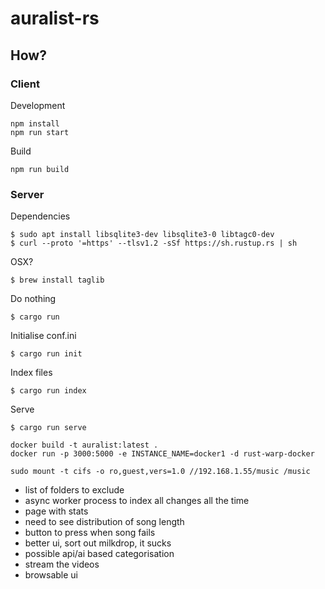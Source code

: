 # auralist-rs

## How?

### Client

Development
```
npm install
npm run start
```

Build
```
npm run build
```

### Server

Dependencies
```
$ sudo apt install libsqlite3-dev libsqlite3-0 libtagc0-dev
$ curl --proto '=https' --tlsv1.2 -sSf https://sh.rustup.rs | sh
```
OSX?
```
$ brew install taglib
```
Do nothing
```
$ cargo run
```
Initialise conf.ini
```
$ cargo run init
```
Index files
```
$ cargo run index
```
Serve
```
$ cargo run serve
```

```
docker build -t auralist:latest .
docker run -p 3000:5000 -e INSTANCE_NAME=docker1 -d rust-warp-docker
```

```
sudo mount -t cifs -o ro,guest,vers=1.0 //192.168.1.55/music /music
```

- list of folders to exclude
- async worker process to index all changes all the time
- page with stats
- need to see distribution of song length
- button to press when song fails
- better ui, sort out milkdrop, it sucks
- possible api/ai based categorisation
- stream the videos
- browsable ui